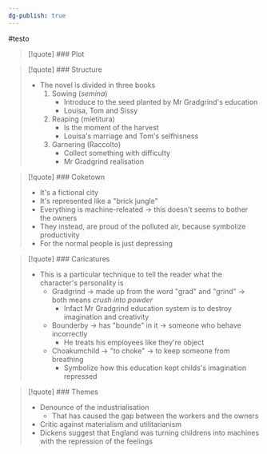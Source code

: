 ```yaml
---
dg-publish: true
---
```

#testo 

>[!quote] ### Plot

>[!quote] ### Structure
>- The novel is divided in three books
>	1. Sowing (*semina*)
>		- Introduce to the seed planted by Mr Gradgrind's education
>		- Louisa, Tom and Sissy
>	2. Reaping (mietitura)
>		- Is the moment of the harvest
>		- Louisa's marriage and Tom's selfhisness
>	3. Garnering (Raccolto)
>		- Collect something with difficulty
>		- Mr Gradgrind realisation

>[!quote] ### Coketown
>- It's a fictional city
>- It's represented like a "brick jungle"
>- Everything is machine-releated -> this doesn't seems to bother the owners
>- They instead, are proud of the polluted air, because symbolize productivity
>- For the normal people is just depressing

>[!quote] ### Caricatures
>- This is a particular technique to tell the reader what the character's personality is
>	- Gradgrind -> made up from the word "grad" and "grind" -> both means *crush into powder*
>		- Infact Mr Gradgrind education system is to destroy imagination and creativity
>	- Bounderby -> has "bounde" in it -> someone who behave incorrectly
>		- He treats his employees like they're object
>	- Choakumchild -> "to choke" -> to keep someone from breathing
>		- Symbolize how this education kept childs's imagination repressed

>[!quote] ### Themes
>- Denounce of the industrialisation
>	- That has caused the gap between the workers and the owners
>- Critic against materialism and utilitarianism 
>- Dickens suggest that England was turning childrens into machines with the repression of the feelings

